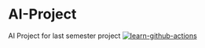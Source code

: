 # AI-Project
AI Project for last semester project
[![learn-github-actions](https://github.com/Hammad-Khan-aka-Ansar-Malik/AI-Project/actions/workflows/learn-github-actions.yml/badge.svg)](https://github.com/Hammad-Khan-aka-Ansar-Malik/AI-Project/actions/workflows/learn-github-actions.yml)
